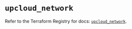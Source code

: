 # `upcloud_network`

Refer to the Terraform Registry for docs: [`upcloud_network`](https://registry.terraform.io/providers/upcloudltd/upcloud/5.3.0/docs/resources/network).
